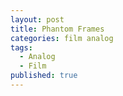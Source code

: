 ```yaml
---
layout: post
title: Phantom Frames
categories: film analog
tags:
  - Analog
  - Film
published: true
---
```

